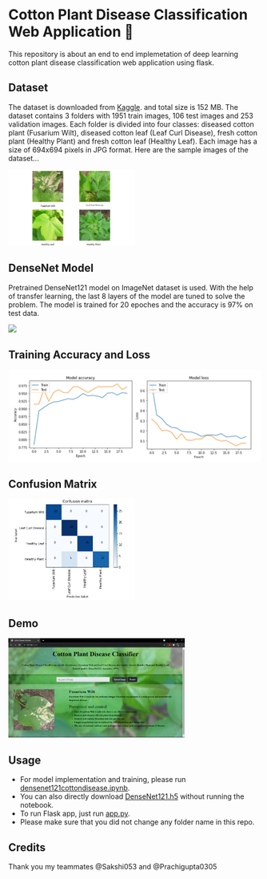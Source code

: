 # Cotton Plant Disease Classification Web Application :herb:
This repository is about an end to end implemetation of deep learning cotton plant disease classification web application using flask. 

## Dataset
The dataset is downloaded from [Kaggle](https://www.kaggle.com/janmejaybhoi/cotton-disease-dataset). and total size is 152 MB. The dataset contains 3 folders with 1951 train images, 106 test images and 253 validation images. Each folder is divided into four classes: diseased cotton plant (Fusarium Wilt), diseased cotton leaf (Leaf Curl Disease), fresh cotton plant (Healthy Plant) and fresh cotton leaf (Healthy Leaf). Each image has a size of 694x694 pixels in JPG format.
Here are the sample images of the dataset...  

<img src="https://github.com/myatmyintzuthin/Cotton-Plant-Disease-Classification-Web-Application/blob/main/assets/SampleImagesfromDataset.png" width=50% height=50%>

## DenseNet Model
Pretrained DenseNet121 model on ImageNet dataset is used. With the help of transfer learning, the last 8 layers of the model are tuned to solve the problem. The model is trained for 20 epoches and the accuracy is 97% on test data. 

<img src="https://i.imgur.com/O8ntGzS.png">

## Training Accuracy and Loss
<img src="https://github.com/myatmyintzuthin/Cotton-Plant-Disease-Classification-Web-Application/blob/main/assets/DenseNet121_plot.png">

## Confusion Matrix
<img src="https://github.com/myatmyintzuthin/Cotton-Plant-Disease-Classification-Web-Application/blob/main/assets/DenseNetConfusionMatrix.png" width=50% height=50%>

## Demo
<img src="https://github.com/myatmyintzuthin/Cotton-Plant-Disease-Classification-Web-Application/blob/main/assets/WebApplicationSample.png"  width=70% height=70%>

## Usage
- For model implementation and training, please run [densenet121cottondisease.ipynb](https://github.com/myatmyintzuthin/Cotton-Plant-Disease-Classification-Web-Application/blob/main/densenet121cottondisease.ipynb).
- You can also directly download [DenseNet121.h5](https://github.com/myatmyintzuthin/Cotton-Plant-Disease-Classification-Web-Application/blob/master/DenseNet121.h5) without running the notebook.
- To run Flask app, just run [app.py](https://github.com/myatmyintzuthin/Cotton-Plant-Disease-Classification-Web-Application/blob/main/app.py).
- Please make sure that you did not change any folder name in this repo.

## Credits 
Thank you my teammates @Sakshi053 and @Prachigupta0305
